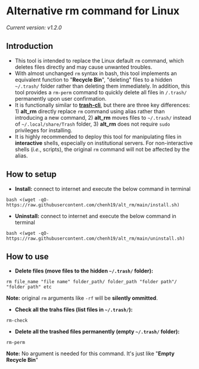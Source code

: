 # Alternative rm command for Linux
*Current version: v1.2.0*

## Introduction
- This tool is intended to replace the Linux default ```rm``` command, which deletes files directly and may cause unwanted troubles. 
- With almost unchanged ```rm``` syntax in bash, this tool implements an equivalent function to "**Recycle Bin**", "deleting" files to a hidden ```~/.trash/``` folder rather than deleting them immediately. In addition, this tool provides a ```rm-perm``` command to quickly delete all files in ```/.trash/``` permanently upon user confirmation.
- It is functionally similar to [**trash-cli**](https://github.com/andreafrancia/trash-cli/), but there are three key differences: 1) **alt_rm** directly replace ```rm``` command using alias rather than introducing a new command, 2) **alt_rm** moves files to ```~/.trash/``` instead of ```~/.local/share/Trash``` folder, 3) **alt_rm** does not require ```sudo``` privileges for installing.
- It is highly recommended to deploy this tool for manipulating files in **interactive** shells, especially on institutional servers. For non-interactive shells (*i.e.*, scripts), the original ```rm``` command will not be affected by the alias.

## How to setup

- **Install:** connect to internet and execute the below command in terminal  
```
bash <(wget -qO- https://raw.githubusercontent.com/chenh19/alt_rm/main/install.sh)
```

- **Uninstall:** connect to internet and execute the below command in terminal  
```
bash <(wget -qO- https://raw.githubusercontent.com/chenh19/alt_rm/main/uninstall.sh)
```

## How to use

- **Delete files (move files to the hidden ```~/.trash/``` folder):** 
```
rm file_name "file name" folder_path/ folder_path "folder path"/ "folder path" etc
```
**Note:** original ```rm``` arguments like ```-rf``` will be **silently ommitted**.  

- **Check all the trahs files (list files in ```~/.trash/```):**
```
rm-check
```

- **Delete all the trashed files permanently (empty ```~/.trash/``` folder):** 
```
rm-perm
```
**Note:** No argument is needed for this command. It's just like "**Empty Recycle Bin**"

